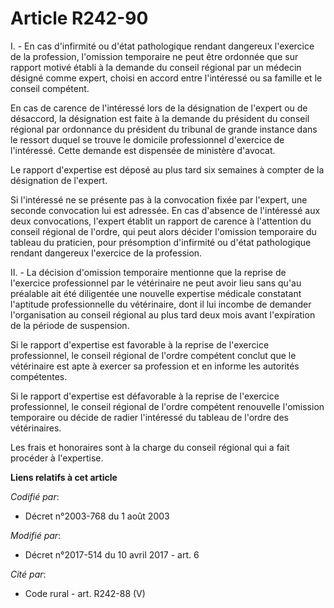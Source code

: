 # Article R242-90

I. - En cas d'infirmité ou d'état pathologique rendant dangereux l'exercice de la profession, l'omission temporaire ne peut
être ordonnée que sur rapport motivé établi à la demande du conseil régional par un médecin désigné comme expert, choisi en
accord entre l'intéressé ou sa famille et le conseil compétent.

En cas de carence de l'intéressé lors de la désignation de l'expert ou de désaccord, la désignation est faite à la demande du
président du conseil régional par ordonnance du président du tribunal de grande instance dans le ressort duquel se trouve le
domicile professionnel d'exercice de l'intéressé. Cette demande est dispensée de ministère d'avocat.

Le rapport d'expertise est déposé au plus tard six semaines à compter de la désignation de l'expert.

Si l'intéressé ne se présente pas à la convocation fixée par l'expert, une seconde convocation lui est adressée. En cas
d'absence de l'intéressé aux deux convocations, l'expert établit un rapport de carence à l'attention du conseil régional de
l'ordre, qui peut alors décider l'omission temporaire du tableau du praticien, pour présomption d'infirmité ou d'état
pathologique rendant dangereux l'exercice de la profession.

II. - La décision d'omission temporaire mentionne que la reprise de l'exercice professionnel par le vétérinaire ne peut avoir
lieu sans qu'au préalable ait été diligentée une nouvelle expertise médicale constatant l'aptitude professionnelle du
vétérinaire, dont il lui incombe de demander l'organisation au conseil régional au plus tard deux mois avant l'expiration de
la période de suspension.

Si le rapport d'expertise est favorable à la reprise de l'exercice professionnel, le conseil régional de l'ordre compétent
conclut que le vétérinaire est apte à exercer sa profession et en informe les autorités compétentes.

Si le rapport d'expertise est défavorable à la reprise de l'exercice professionnel, le conseil régional de l'ordre compétent
renouvelle l'omission temporaire ou décide de radier l'intéressé du tableau de l'ordre des vétérinaires.

Les frais et honoraires sont à la charge du conseil régional qui a fait procéder à l'expertise.

**Liens relatifs à cet article**

_Codifié par_:

  - Décret n°2003-768 du 1 août 2003

_Modifié par_:

  - Décret n°2017-514 du 10 avril 2017 - art. 6

_Cité par_:

  - Code rural - art. R242-88 (V)
